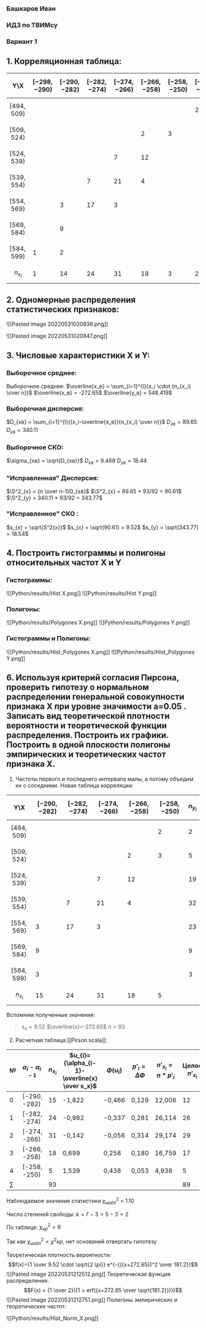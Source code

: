 ### Башкаров Иван
### ИДЗ по ТВИМсу
### Вариант 1

## 1. Корреляционная таблица:
| Y\X        | $$[-298, -290)$$ | $$[-290, -282)$$ | $$[-282, -274)$$ | $$[-274, -266)$$ | $$[-266, -258)$$ | $$[-258, -250)$$ | $$[-250, -242)$$ | $$n_{y_i}$$ | 
| ---------- | ------------ | ------------ | ------------ | ------------ | ------------ | ------------ | ------------ | ----------- | 
|$$[494, 509)$$|              |              |              |              |              |              |        2      |      2       | 
|$$[509, 524)$$|              |              |              |              | 2            | 3            |              |       5      |   
|$$[524, 539)$$|              |              |              | 7            | 12           |              |              |          19   |  
|$$[539, 554)$$|              |              | 7            | 21           | 4            |              |              |        32     | 
|$$[554, 569)$$|              | 3            | 17           | 3            |              |              |              |          23   |
|$$[569, 584)$$|              | 9            |              |              |              |              |              |         9    |    
|$$[584, 599)$$| 1            | 2            |              |              |              |              |              |          3   | 
| $$n_{x_i}$$           |       1       |        14      |       24       |    31          |         18     |      3        |  2|

## 2. Одномерные распределения статистических признаков:
![[Pasted image 20220531020838.png]]

![[Pasted image 20220531020847.png]]

## 3. Числовые характеристики X и Y:
### Выборочное среднее:
Выборочное среднее:
$\overline{x_в} = \sum_{i=1}^{l}{x_i \cdot {n_{x_i} \over n}}$
$\overline{x_в} = -272.65$
$\overline{y_в} = 548.419$

### Выборочная дисперсия:
$D_{xв} = \sum_{i=1}^{l}{(x_i-\overline{x_в}){n_{x_i} \over n}}$
$D_{xв} =89.65$
$D_{yв} =340.11$


### Выборочное СКО:
$\sigma_{xв} = \sqrt{D_{xв}}$
$D_{xв} =9.468$
$D_{yв} =18.44$

### "Исправленная" Дисперсия:
$\S^2_{x} = {n \over n-1}D_{xв}$
$\S^2_{x} = 89.65 * 93/92 = 90.61$
$\S^2_{y} = 340.11 * 93/92 = 343.77$

### "Исправленное" СКО :
$s_{x} = \sqrt{S^2{x}}$
$s_{x} = \sqrt(90.61) = 9.52$
$s_{y} = \sqrt(343.77) = 18.54$

## 4. Построить гистограммы и полигоны относительных частот X и Y
### Гистограммы:

![[Python/results/Hist X.png]]
![[Python/results/Hist Y.png]]

### Полигоны:

![[Python/results/Polygones X.png]]
![[Python/results/Polygones Y.png]]

### Гистограммы и Полигоны:

![[Python/results/Hist_Polygones X.png]]
![[Python/results/Hist_Polygones Y.png]]

## 6. Используя критерий согласия Пирсона, проверить гипотезу о нормальном распределении генеральной совокупности признака X при уровне значимости a=0.05 . Записать вид теоретической плотности вероятности и теоретической функции распределения. Построить их графики. Построить в одной плоскости полигоны эмпирических и теоретических частот признака X.

1) Частоты первого и последнего интервала малы, а потому объедим их с соседними. Новая таблица корреляции:

| Y\X            | $$[-290, -282)$$ | $$[-282, -274)$$ | $$[-274, -266)$$ | $$[-266, -258)$$ | $$[-258, -250)$$ | $$n_{y_i}$$ |
| -------------- | ---------------- | ---------------- | ---------------- | ---------------- | ---------------- | ----------- |
| $$[494, 509)$$ |                  |                  |                  |                  |        2          | 2           |
| $$[509, 524)$$ |                  |                  |                  | 2                | 3                | 5           |
| $$[524, 539)$$ |                  |                  | 7                | 12               |                  | 19          |
| $$[539, 554)$$ |                  | 7                | 21               | 4                |                  | 32          |
| $$[554, 569)$$ | 3                | 17               | 3                |                  |                  | 23          |
| $$[569, 584)$$ | 9                |                  |                  |                  |                  | 9           |
| $$[584, 599)$$ | 3                |                  |                  |                  |                  | 3           |
| $$n_{x_i}$$    | 15               | 24               | 31               | 18               | 5                |             |


Вспомним полученные значения:
> $s_{x}=9.52$
> $\overline{x}=-272.65$
> $n = 93$

2) Расчетная таблица [[Pirson.scala]]:

| №   | $\alpha_{i}$ - $\alpha_{i-1}$ | $n_{x_i}$ | $u_{i}={\alpha_{i-1}-\overline{x} \over s_x}$ | $\Phi(u_i)$ | $p'_i= \Delta \Phi$ | $n'_{x_i} = n * p'_i$ |   Целое $n'_{x_i}$  | $(n_{x_i}-n'_{x_i}) \over n'_{x_i}$ |
| --- | ----------------------------- | --------- | --------------------------------------------- | ----------- | ------------------- | ---------- | --- | ----------------------------------- |
|0|[-290, -282)|15|-1,822|-0,466|0,129|12,006|12|0,750
|1|[-282, -274)|24|-0,982|-0,337|0,281|26,114|26|0,154
|2|[-274, -266)|31|-0,142|-0,056|0,314|29,174|29|0,138
|3|[-266, -258)|18|0,699|0,258|0,180|16,759|17|0,059
|4|[-258, -250)|5|1,539|0,438|0,053|4,938|5|0,000
|$\sum$| |93| | | | | 89|1.1006007177406771|


Наблюдаемое значение статистики $\chi^2_{набл}$ = 1.10

Число степеней свободы: $k = l' - 3 = 5 - 3 = 2$

По таблице: $\chi^2_{кр}= 6$

Так как $\chi^2_{набл} < \chi^2{кр}$, нет оснований отвергать гипотезу

Теоретическая плотность вероятности:
$$f(x)={1 \over 9.52 \cdot \sqrt{2 \pi}} e^{-{({x+272.65})^2 \over 181.2}}$$
![[Pasted image 20220531212512.png]]
Теоретическая функция распределения:
$$F(x) = {1 \over 2}({1 + erf({x+272.65 \over \sqrt{181.2}})})$$
![[Pasted image 20220531212751.png]]
Полигоны эмпирических и теоретических частот:

![[Python/results/Hist_Norm_X.png]]